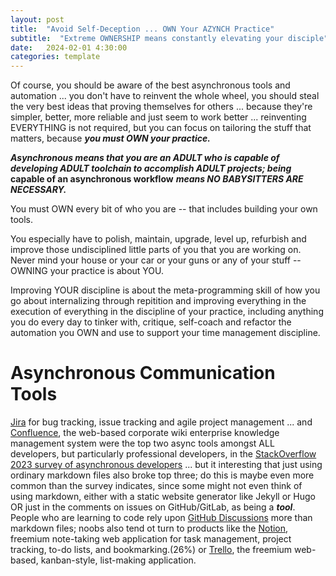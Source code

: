 ```yaml
---
layout: post
title:  "Avoid Self-Deception ... OWN Your AZYNCH Practice"
subtitle:  "Extreme OWNERSHIP means constantly elevating your disciple"
date:   2024-02-01 4:30:00
categories: template
---
```


Of course, you should be aware of the best asynchronous tools and automation ... you don't have to reinvent the whole wheel, you should steal the very best ideas that proving themselves for others ... because they're simpler, better, more reliable and just seem  to work better ... reinventing EVERYTHING is not required, but you can focus on tailoring the stuff that matters, because ***you must OWN your practice.*** 

***Asynchronous means that you are an ADULT who is capable of developing ADULT toolchain to accomplish ADULT projects; being*** **capable of an asynchronous workflow** ***means NO BABYSITTERS ARE NECESSARY.***

You must OWN every bit of who you are -- that includes building your own tools.

You especially have to polish, maintain, upgrade, level up, refurbish and improve those undisciplined little parts of you that you are working on. Never mind your house or your car or your guns or any of your stuff -- OWNING your practice is about YOU.

Improving YOUR discipline is about the meta-programming skill of how you go about internalizing through repitition and improving everything in the execution of everything in the discipline of your practice, including anything you do every day to tinker with, critique, self-coach and refactor the automation you OWN and use to support your time management discipline.

# Asynchronous Communication Tools
 
[Jira](https://www.atlassian.com/software/jira/guides/getting-started/introduction#what-is-jira-software) for bug tracking, issue tracking and agile project management ... and [Confluence](https://www.atlassian.com/software/confluence/resources/guides/best-practices/project-collaboration#overview), the web-based corporate wiki enterprise knowledge management system were the top two async tools amongst ALL developers, but particularly professional developers, in the [StackOverflow 2023 survey of asynchronous developers](https://survey.stackoverflow.co/2023/#section-most-popular-technologies-asynchronous-tools) ... but it interesting that just using ordinary markdown files also broke top three; do this is maybe even more common than the survey indicates, since some might not even think of using markdown, either with a static website generator like Jekyll or Hugo OR just in the comments on issues on GitHub/GitLab, as being a ***tool***. People who are learning to code rely upon [GitHub Discussions](https://docs.github.com/en/discussions/collaborating-with-your-community-using-discussions/about-discussions) more than markdown files; noobs also tend ot turn to products like the [Notion](https://www.notion.so/), freemium note-taking web application for task management, project tracking, to-do lists, and bookmarking.(26%) or [Trello](https://trello.com/), the freemium web-based, kanban-style, list-making application.